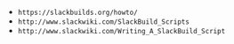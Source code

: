 - `https://slackbuilds.org/howto/`
- `http://www.slackwiki.com/SlackBuild_Scripts`
- `http://www.slackwiki.com/Writing_A_SlackBuild_Script`
